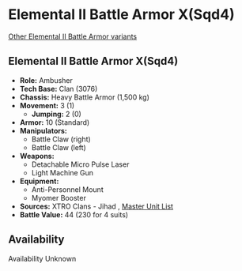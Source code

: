 # Elemental II Battle Armor X(Sqd4) 

[Other Elemental II Battle Armor variants](../elemental_ii_battle_armor.md) 

## Elemental II Battle Armor X(Sqd4) 

- **Role:** Ambusher 
- **Tech Base:** Clan (3076) 
- **Chassis:** Heavy Battle Armor (1,500 kg) 
- **Movement:** 3 (1) 
  - **Jumping:** 2 (0) 
- **Armor:** 10 (Standard) 
- **Manipulators:** 
  - Battle Claw (right) 
  - Battle Claw (left) 
- **Weapons:** 
  - Detachable Micro Pulse Laser 
  - Light Machine Gun 
- **Equipment:** 
  - Anti-Personnel Mount 
  - Myomer Booster 
- **Sources:** XTRO Clans - Jihad , [Master Unit List](http://masterunitlist.info/Unit/Details/4124) 
- **Battle Value:** 44 (230 for 4 suits) 

## Availability 

Availability Unknown 

